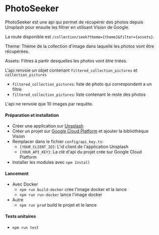 # PhotoSeeker

PhotoSeeker est une api qui permet de récupérer des photos depuis Unsplash pour ensuite les filtrer en utilisant Vision de Google.

La route disponible est `/collection/seek?theme={theme}&filter={assets}`.

Theme: Thème de la collection d&apos;image dans laquelle les photos vont être récupérées.

Assets: Filtres à partir desquelles les photos vont être triées.

L&apos;api renvoie un objet contenant `filtered_collection_pictures` et `collection_pictures`
- `filtered_collection_pictures`: liste de photo qui correspondent a un filtre
- `filtered_collection_pictures`: liste contenant le reste des photos

L&apos;api ne renvoie que 10 images par requête.

#### Préparation et installation
- Créer une application sur [Unsplash](https://unsplash.com/developers)
- Créer un projet sur [Google Cloud Platform](https://cloud.google.com/vision/) et ajouter la bibliothèque Vision
- Remplacer dans le fichier `config/api_key.ts`:
	- `{YOUR_CLIENT_ID}`: L'id client de l'application Unsplash
	- `{YOUR_API_KEY}`: La clé d'api du projet crée sur Google Cloud Platform
- Installer les modules avec `npm install`

#### Lancement
- Avec Docker
	- `npm run build-docker` crée l'image docker et la lance
	- `npm run run-docker` lance l'image docker
- Autre
	- `npm run prod` build le projet et le lance

#### Tests unitaires
- `npm run test`